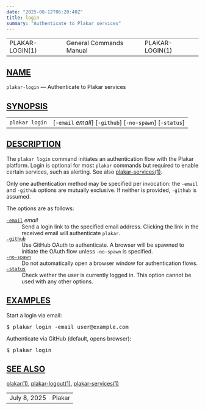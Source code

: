 ```yaml
---
date: "2025-08-12T06:20:40Z"
title: login
summary: "Authenticate to Plakar services"
---
```

<table class="head">
  <tr>
    <td class="head-ltitle">PLAKAR-LOGIN(1)</td>
    <td class="head-vol">General Commands Manual</td>
    <td class="head-rtitle">PLAKAR-LOGIN(1)</td>
  </tr>
</table>
<div class="manual-text">
<section class="Sh">
<h1 class="Sh" id="NAME"><a class="permalink" href="#NAME">NAME</a></h1>
<p class="Pp"><code class="Nm">plakar-login</code> &#x2014;
    <span class="Nd">Authenticate to Plakar services</span></p>
</section>
<section class="Sh">
<h1 class="Sh" id="SYNOPSIS"><a class="permalink" href="#SYNOPSIS">SYNOPSIS</a></h1>
<table class="Nm">
  <tr>
    <td><code class="Nm">plakar login</code></td>
    <td>[<code class="Fl">-email</code> <var class="Ar">email</var>]
      [<code class="Fl">-github</code>] [<code class="Fl">-no-spawn</code>]
      [<code class="Fl">-status</code>]</td>
  </tr>
</table>
</section>
<section class="Sh">
<h1 class="Sh" id="DESCRIPTION"><a class="permalink" href="#DESCRIPTION">DESCRIPTION</a></h1>
<p class="Pp">The <code class="Nm">plakar login</code> command initiates an
    authentication flow with the Plakar platform. Login is optional for most
    <code class="Nm">plakar</code> commands but required to enable certain
    services, such as alerting. See also
    <a class="Xr" href="../plakar-services/">plakar-services(1)</a>.</p>
<p class="Pp">Only one authentication method may be specified per invocation:
    the <code class="Fl">-email</code> and <code class="Fl">-github</code>
    options are mutually exclusive. If neither is provided,
    <code class="Fl">-github</code> is assumed.</p>
<p class="Pp">The options are as follows:</p>
<dl class="Bl-tag">
  <dt id="email"><a class="permalink" href="#email"><code class="Fl">-email</code></a>
    <var class="Ar">email</var></dt>
  <dd>Send a login link to the specified email address. Clicking the link in the
      received email will authenticate <code class="Nm">plakar</code>.</dd>
  <dt id="github"><a class="permalink" href="#github"><code class="Fl">-github</code></a></dt>
  <dd>Use GitHub OAuth to authenticate. A browser will be spawned to initiate
      the OAuth flow unless <code class="Fl">-no-spawn</code> is specified.</dd>
  <dt id="no-spawn"><a class="permalink" href="#no-spawn"><code class="Fl">-no-spawn</code></a></dt>
  <dd>Do not automatically open a browser window for authentication flows.</dd>
  <dt id="status"><a class="permalink" href="#status"><code class="Fl">-status</code></a></dt>
  <dd>Check wether the user is currently logged in. This option cannot be used
      with any other options.</dd>
</dl>
</section>
<section class="Sh">
<h1 class="Sh" id="EXAMPLES"><a class="permalink" href="#EXAMPLES">EXAMPLES</a></h1>
<p class="Pp">Start a login via email:</p>
<div class="Bd Pp Bd-indent Li">
<pre>$ plakar login -email user@example.com</pre>
</div>
<p class="Pp">Authenticate via GitHub (default, opens browser):</p>
<div class="Bd Pp Bd-indent Li">
<pre>$ plakar login</pre>
</div>
</section>
<section class="Sh">
<h1 class="Sh" id="SEE_ALSO"><a class="permalink" href="#SEE_ALSO">SEE
  ALSO</a></h1>
<p class="Pp"><a class="Xr" href="../plakar/">plakar(1)</a>,
    <a class="Xr" href="../plakar-logout/">plakar-logout(1)</a>,
    <a class="Xr" href="../plakar-services/">plakar-services(1)</a></p>
</section>
</div>
<table class="foot">
  <tr>
    <td class="foot-date">July 8, 2025</td>
    <td class="foot-os">Plakar</td>
  </tr>
</table>
